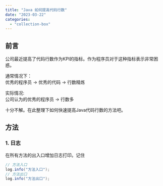 ```yaml
---
title: "Java 如何提高代码行数"
date: "2023-03-22"
categories: 
  - "collection-box"
---
```


## 前言

公司最近提高了代码行数作为KPI的指标。作为程序员对于这种指标表示非常困惑。

通常情况下：  
优秀的程序员 -> 优秀的代码 -> 行数精炼

实际情况:  
公司认为的优秀的程序员 -> 行数多

十分不解。在此整理下如何快速提高Java代码行数的方法吧。

## 方法

### 1\. 日志

在所有方法的出入口增加日志打印。记住

```java
// 方法入口
log.info("方法入口");
// 方法出口
log.info("方法出口");
```
